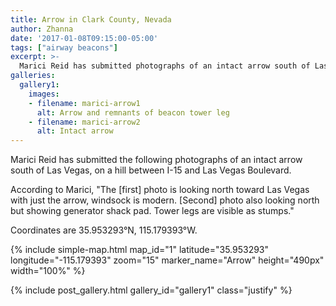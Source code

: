 ```yaml
---
title: Arrow in Clark County, Nevada
author: Zhanna
date: '2017-01-08T09:15:00-05:00'
tags: ["airway beacons"]
excerpt: >-
  Marici Reid has submitted photographs of an intact arrow south of Las Vegas.
galleries:
  gallery1:
    images:    
    - filename: marici-arrow1
      alt: Arrow and remnants of beacon tower leg       
    - filename: marici-arrow2
      alt: Intact arrow 
---
```


Marici Reid has submitted the following photographs of an intact arrow south of Las Vegas, on a hill between I-15 and Las Vegas Boulevard.

According to Marici, "The [first] photo is looking north toward Las Vegas with just the arrow, windsock is modern.  [Second] photo also looking north but showing generator shack pad.  Tower legs are visible as stumps."

Coordinates are 35.953293°N, 115.179393°W.

{% include simple-map.html map_id="1" latitude="35.953293" longitude="-115.179393" zoom="15" marker_name="Arrow" height="490px" width="100%" %}

{% include post_gallery.html gallery_id="gallery1" class="justify" %}       
